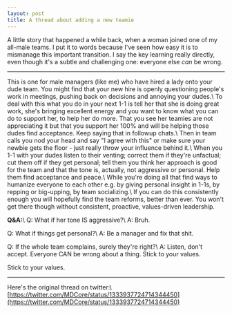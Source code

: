```yaml
---
layout: post
title: A thread about adding a new teamie
---
```


A little story that happened a while back, when a woman joined one of my all-male teams. I put it to words because I've seen how easy it is to mismanage this important transition. I say the key learning really directly, even though it's a subtle and challenging one: everyone else *can* be wrong.

<!--more-->

-----

This is one for male managers (like me) who have hired a lady onto your dude team. You might find that your new hire is openly questioning people's work in meetings, pushing back on decisions and annoying your dudes.\\
To deal with this what you do in your next 1-1 is tell her that she is doing great work, she's bringing excellent energy and you want to know what you can do to support her, to help her do more.
That you see her teamies are not appreciating it but that you support her 100% and will be helping those dudes find acceptance. Keep saying that in followup chats.\\
Then in team calls you nod your head and say "I agree with this" or make sure your newbie gets the floor - just really throw your influence behind it.\\
When you 1-1 with your dudes listen to their venting; correct them if they're unfactual; cut them off if they get personal; tell them you think her approach is good for the team and that the tone is, actually, not aggressive or personal. Help them find acceptance and peace.\\
While you're doing all that find ways to humanize everyone to each other e.g. by giving personal insight in 1-1s, by repping or big-upping, by team socializing.\\
If you can do this consistently enough you will hopefully find the team reforms, better than ever. You won't get there though without consistent, proactive, values-driven leadership.

**Q&A:**\\
Q: What if her tone IS aggressive?\\
A: Bruh.

Q: What if things get personal?\\
A: Be a manager and fix that shit.

Q: If the whole team complains, surely they're right?\\
A: Listen, don't accept. Everyone CAN be wrong about a thing. Stick to your values.

Stick to your values.

-----

Here's the original thread on twitter:\\
[https://twitter.com/MDCore/status/1333937724714344450](https://twitter.com/MDCore/status/1333937724714344450)
